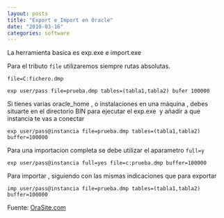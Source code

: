 ```yaml
---
layout: posts
title: "Export e Import en Oracle"
date: "2010-03-16"
categories: software
---
```


La herramienta basica es exp.exe e import.exe

Para el tributo `file` utilizaremos siempre rutas absolutas.

`file=C:fichero.dmp`

`exp user/pass file=prueba.dmp tables=(tabla1,tabla2) bufer 100000`

Si tienes varias oracle\_home , o instalaciones en una máquina , debes situarte en el directorio BIN para ejecutar el exp.exe  y añadir a que instancia te vas a conectar

`exp user/pass@instancia file=prueba.dmp tables=(tabla1,tabla2) buffer=100000`

Para una importacion completa se debe utilizar el aparametro `full=y`

`exp user/pass@instancia full=yes file=c:prueba.dmp buffer=100000`

Para importar , siguiendo con las mismas indicaciones que para exportar

`imp user/pass@instancia file=prueba.dmp tables=(tabla1,tabla2) buffer=100000`

Fuente: [OraSite.com](https://www.orasite.com/tutoriales/export-import-oracle-9i.html)
